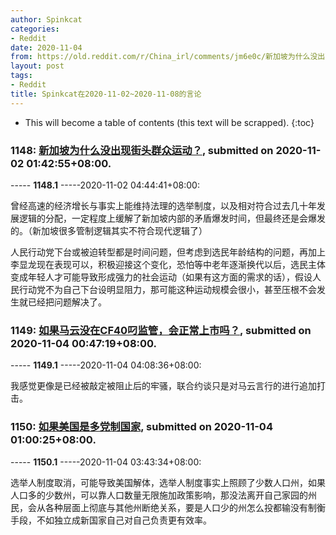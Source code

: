 ```yaml
---
author: Spinkcat
categories:
- Reddit
date: 2020-11-04
from: https://old.reddit.com/r/China_irl/comments/jm6e0c/新加坡为什么没出现街头群众运动/
layout: post
tags:
- Reddit
title: Spinkcat在2020-11-02~2020-11-08的言论
---
```


* This will become a table of contents (this text will be scrapped).
{:toc}

### 1148: [新加坡为什么没出现街头群众运动？](https://old.reddit.com/r/China_irl/comments/jm6e0c/新加坡为什么没出现街头群众运动/), submitted on 2020-11-02 01:42:55+08:00.

----- __1148.1__ -----2020-11-02 04:44:41+08:00:

曾经高速的经济增长与事实上能维持法理的选举制度，以及相对符合过去几十年发展逻辑的分配，一定程度上缓解了新加坡内部的矛盾爆发时间，但最终还是会爆发的。（新加坡很多管制逻辑其实不符合现代逻辑了）

人民行动党下台或被迫转型都是时间问题，但考虑到选民年龄结构的问题，再加上李显龙现在表现可以，积极迎接这个变化，恐怕等中老年逐渐换代以后，选民主体变成年轻人才可能导致形成强力的社会运动（如果有这方面的需求的话），假设人民行动党不为自己下台设明显阻力，那可能这种运动规模会很小，甚至压根不会发生就已经把问题解决了。

### 1149: [如果马云没在CF40叼监管，会正常上市吗？](https://old.reddit.com/r/China_irl/comments/jndrlk/如果马云没在cf40叼监管会正常上市吗/), submitted on 2020-11-04 00:47:19+08:00.

----- __1149.1__ -----2020-11-04 04:08:36+08:00:

我感觉更像是已经被敲定被阻止后的牢骚，联合约谈只是对马云言行的进行追加打击。

### 1150: [如果美国是多党制国家](https://old.reddit.com/r/China_irl/comments/jne19e/如果美国是多党制国家/), submitted on 2020-11-04 01:00:25+08:00.

----- __1150.1__ -----2020-11-04 03:43:34+08:00:

选举人制度取消，可能导致美国解体，选举人制度事实上照顾了少数人口州，如果人口多的少数州，可以靠人口数量无限施加政策影响，那没法离开自己家园的州民，会从各种层面上彻底与其他州断绝关系，要是人口少的州怎么投都输没有制衡手段，不如独立成新国家自己对自己负责更有效率。

